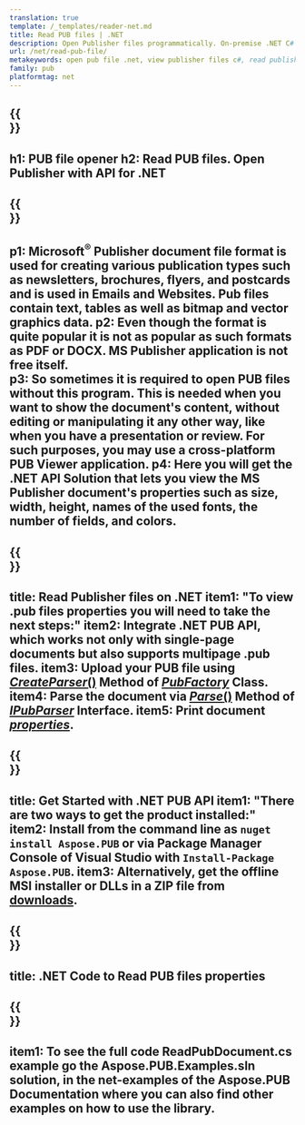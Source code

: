 ```yaml
---
translation: true
template: /_templates/reader-net.md
title: Read PUB files | .NET
description: Open Publisher files programmatically. On-premise .NET C# API solution to read PUB properties. Use it to integrate into your project.
url: /net/read-pub-file/
metakeywords: open pub file .net, view publisher files c#, read publisher files, publisher viewer for c#, pub format reader, pub file opener
family: pub
platformtag: net
---
```


{{<section banner>}}
---
h1: PUB file opener
h2: Read PUB files. Open Publisher with API for .NET
---

{{<section overview>}}
---
p1: Microsoft<sup>&reg;</sup> Publisher document file format is used for creating various publication types such as newsletters, brochures, flyers, and postcards and is used in Emails and Websites. Pub files contain text, tables as well as bitmap and vector graphics data.
p2: Even though the format is quite popular it is not as popular as such formats as PDF or DOCX. MS Publisher application is not free itself.  
p3: So sometimes it is required to open PUB files without this program. This is needed when you want to show the document's content, without editing or manipulating it any other way, like when you have a presentation or review. For such purposes, you may use a cross-platform PUB Viewer application.
p4: Here you will get the .NET API Solution that lets you view the MS Publisher document's properties such as size, width, height, names of the used fonts, the number of fields, and colors.
---

{{<section feature1>}}
---
title: Read Publisher files on .NET
item1: "To view .pub files properties you will need to take the next steps:"
item2: Integrate .NET PUB API, which works not only with single-page documents but also supports multipage .pub files.
item3: Upload your PUB file using [*CreateParser*()](https://reference.aspose.com/pub/net/aspose.pub/pubfactory/methods/createparser/index) Method of [*PubFactory*](https://reference.aspose.com/pub/net/aspose.pub/pubfactory/) Class.
item4: Parse the document via [*Parse*()](https://reference.aspose.com/pub/net/aspose.pub/ipubparser/methods/parse) Method of [*IPubParser*](https://reference.aspose.com/pub/net/aspose.pub/ipubparser/) Interface.
item5: Print document [*properties*](https://reference.aspose.com/pub/net/aspose.pub/document/#properties).
---

{{<section feature2>}}
---
title: Get Started with .NET PUB API
item1: "There are two ways to get the product installed:"
item2: Install from the command line as ```nuget install Aspose.PUB``` or via Package Manager Console of Visual Studio with ```Install-Package Aspose.PUB```.
item3: Alternatively, get the offline MSI installer or DLLs in a ZIP file from [downloads](https://releases.aspose.com/pub/net/).
---

{{<section codeexample>}}
---
title: .NET Code to Read PUB files properties
---

{{<section summary>}}
---
item1: To see the full code ReadPubDocument.cs example go the Aspose.PUB.Examples.sln solution, in the net-examples of the Aspose.PUB Documentation where you can also find other examples on how to use the library.
---
